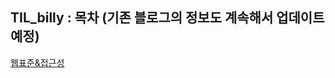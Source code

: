 ## TIL_billy : 목차 (기존 블로그의 정보도 계속해서 업데이트 예정)

[웹표준&접근성](https://github.com/billy5982/TIL_billy/blob/main/src/HTML/%EC%9B%B9%20%ED%91%9C%EC%A4%80%26%EC%A0%91%EA%B7%BC%EC%84%B1.md)